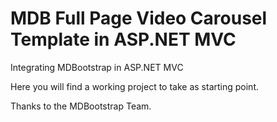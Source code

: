 # MDB Full Page Video Carousel Template in ASP.NET MVC

Integrating MDBootstrap in ASP.NET MVC

Here you will find a working project to take as starting point.

Thanks to the MDBootstrap Team.